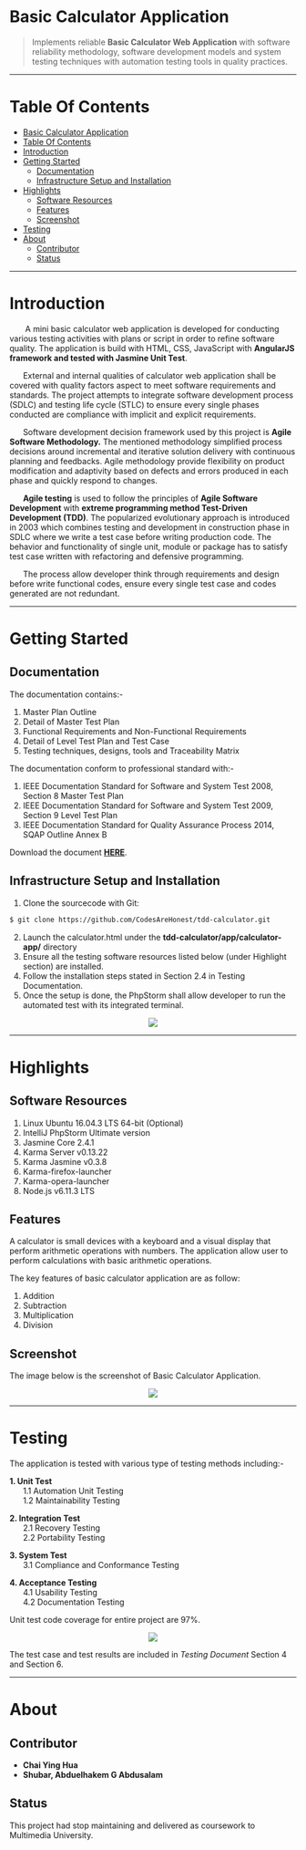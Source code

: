 Basic Calculator Application 
============================
> Implements reliable **Basic Calculator Web Application** with software reliability methodology, software development models and system testing techniques with automation testing tools in quality practices.  

***

Table Of Contents 
=================
* [Basic Calculator Application](#basic-calculator-application)
* [Table Of Contents](#table-of-contents)
* [Introduction](#introduction)
* [Getting Started](#getting-started)
  * [Documentation](#documentation)
  * [Infrastructure Setup and Installation](#infrastructure-setup-and-installation)
* [Highlights](#highlights)
  * [Software Resources](#software-resources)
  * [Features](#features)
  * [Screenshot](#screenshot)
* [Testing](#testing)
* [About](#about)
  * [Contributor](#contributor)
  * [Status](#status)
  

***

Introduction
============


&nbsp;&nbsp;&nbsp;&nbsp;&nbsp;&nbsp; A mini basic calculator web application is developed for conducting various testing activities with plans or script in order to refine software quality. The application is build with HTML, CSS, JavaScript with **AngularJS framework and tested with Jasmine Unit Test**.   

&nbsp;&nbsp;&nbsp;&nbsp;&nbsp;&nbsp;External and internal qualities of calculator web application shall be covered with quality factors aspect to meet software requirements and standards. The project attempts to integrate software development process (SDLC) and testing life cycle (STLC) to ensure every single phases conducted are compliance with implicit and explicit requirements.  

&nbsp;&nbsp;&nbsp;&nbsp;&nbsp;&nbsp;Software development decision framework used by this project is **Agile Software Methodology.** The mentioned methodology simplified process decisions around incremental and iterative solution delivery with continuous planning and feedbacks. Agile methodology provide flexibility on product modification and adaptivity based on defects and errors produced in each phase and quickly respond to changes.  

&nbsp;&nbsp;&nbsp;&nbsp;&nbsp;&nbsp;**Agile testing** is used to follow the principles of **Agile Software Development** with **extreme programming method Test-Driven Development (TDD)**. The popularized evolutionary approach is introduced in 2003 which combines testing and development in construction phase in SDLC where we write a test case before writing production code. The behavior and functionality of single unit, module or package has to satisfy test case written with refactoring and defensive programming.  

&nbsp;&nbsp;&nbsp;&nbsp;&nbsp;&nbsp;The process allow developer think through requirements and design before write functional codes, ensure every single test case and codes generated are not redundant.  

***

Getting Started
===============

Documentation
-------------
The documentation contains:-  
1. Master Plan Outline  
2. Detail of Master Test Plan  
3. Functional Requirements and Non-Functional Requirements  
4. Detail of Level Test Plan and Test Case  
5. Testing techniques, designs, tools and Traceability Matrix  

The documentation conform to professional standard with:-
1. IEEE Documentation Standard for Software and System Test 2008, Section 8 Master Test Plan  
2. IEEE Documentation Standard for Software and System Test 2009, Section 9 Level Test Plan 
3. IEEE Documentation Standard for Quality Assurance Process 2014, SQAP Outline Annex B  

Download the document **[HERE](https://github.com/CodesAreHonest/tdd-calculator/blob/master/doc/Test-Document.pdf)**.  

Infrastructure Setup and Installation
-------------------------------------
1. Clone the sourcecode with Git: 
```sh
$ git clone https://github.com/CodesAreHonest/tdd-calculator.git
```  
2. Launch the calculator.html under the **tdd-calculator/app/calculator-app/** directory  
3. Ensure all the testing software resources listed below (under Highlight section) are installed. 
4. Follow the installation steps stated in Section 2.4 in Testing Documentation.
5. Once the setup is done, the PhpStorm shall allow developer to run the automated test with its integrated terminal.  

<p align="center"><img src="img/automate-test-run.png"/></p>  

***

Highlights
==========
Software Resources
------------------
1. Linux Ubuntu 16.04.3 LTS 64-bit (Optional)
2. IntelliJ PhpStorm Ultimate version  
3. Jasmine Core 2.4.1  
4. Karma Server v0.13.22  
5. Karma Jasmine v0.3.8  
6. Karma-firefox-launcher  
7. Karma-opera-launcher  
8. Node.js v6.11.3 LTS

Features
--------
A calculator is small devices with a keyboard and a visual display that perform arithmetic operations with numbers. The application allow user to perform calculations with basic arithmetic operations.  

The key features of basic calculator application are as follow: 
1. Addition  
2. Subtraction  
3. Multiplication  
4. Division  

Screenshot
----------
The image below is the screenshot of Basic Calculator Application.  
<p align="center"><img src="img/calculator-interface.png"/></p>  

***

Testing
=======
The application is tested with various type of testing methods including:-  
  
**1. Unit Test**  
&nbsp;&nbsp;&nbsp;&nbsp;&nbsp;&nbsp;1.1 Automation Unit Testing  
&nbsp;&nbsp;&nbsp;&nbsp;&nbsp;&nbsp;1.2 Maintainability Testing  

**2. Integration Test**  
&nbsp;&nbsp;&nbsp;&nbsp;&nbsp;&nbsp;2.1 Recovery Testing   
&nbsp;&nbsp;&nbsp;&nbsp;&nbsp;&nbsp;2.2 Portability Testing   

**3. System Test**  
&nbsp;&nbsp;&nbsp;&nbsp;&nbsp;&nbsp;3.1 Compliance and Conformance Testing  

**4. Acceptance Testing**  
&nbsp;&nbsp;&nbsp;&nbsp;&nbsp;&nbsp;4.1 Usability Testing  
&nbsp;&nbsp;&nbsp;&nbsp;&nbsp;&nbsp;4.2 Documentation Testing  

Unit test code coverage for entire project are 97%.  
<p align="center"><img src="img/code-coverage.png"/></p>  



The test case and test results are included in _Testing Document_ Section 4 and Section 6. 

***

About
=====
Contributor
-----------
- **Chai Ying Hua**
- **Shubar, Abduelhakem G Abdusalam**

Status
------
This project had stop maintaining and delivered as coursework to Multimedia University. 




